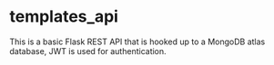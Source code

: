 # templates_api
This is a basic Flask REST API that is hooked up to a MongoDB atlas database, JWT is used for authentication. 
